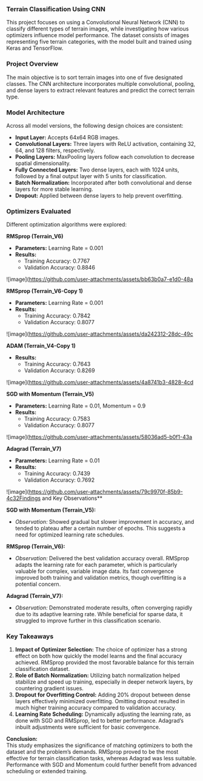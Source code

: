 ### **Terrain Classification Using CNN**

This project focuses on using a Convolutional Neural Network (CNN) to classify different types of terrain images, while investigating how various optimizers influence model performance. The dataset consists of images representing five terrain categories, with the model built and trained using Keras and TensorFlow.

### **Project Overview**
The main objective is to sort terrain images into one of five designated classes. The CNN architecture incorporates multiple convolutional, pooling, and dense layers to extract relevant features and predict the correct terrain type.

### **Model Architecture**
Across all model versions, the following design choices are consistent:
- **Input Layer:** Accepts 64x64 RGB images.
- **Convolutional Layers:** Three layers with ReLU activation, containing 32, 64, and 128 filters, respectively.
- **Pooling Layers:** MaxPooling layers follow each convolution to decrease spatial dimensionality.
- **Fully Connected Layers:** Two dense layers, each with 1024 units, followed by a final output layer with 5 units for classification.
- **Batch Normalization:** Incorporated after both convolutional and dense layers for more stable learning.
- **Dropout:** Applied between dense layers to help prevent overfitting.

### **Optimizers Evaluated**
Different optimization algorithms were explored:

**RMSprop (Terrain_V6)**  
- **Parameters:** Learning Rate = 0.001  
- **Results:**  
  - Training Accuracy: 0.7767  
  - Validation Accuracy: 0.8846  

![image](https://github.com/user-attachments/assets/bb63b0a7-e1d0-48a

**RMSprop (Terrain_V6-Copy 1)**  
- **Parameters:** Learning Rate = 0.001  
- **Results:**  
  - Training Accuracy: 0.7842  
  - Validation Accuracy: 0.8077  

![image](https://github.com/user-attachments/assets/da242312-28dc-49c

**ADAM (Terrain_V4-Copy 1)**  
- **Results:**  
  - Training Accuracy: 0.7643  
  - Validation Accuracy: 0.8269  

![image](https://github.com/user-attachments/assets/4a8741b3-4828-4cd

**SGD with Momentum (Terrain_V5)**  
- **Parameters:** Learning Rate = 0.01, Momentum = 0.9  
- **Results:**  
  - Training Accuracy: 0.7583  
  - Validation Accuracy: 0.8077  

![image](https://github.com/user-attachments/assets/58036ad5-b0f1-43a

**Adagrad (Terrain_V7)**  
- **Parameters:** Learning Rate = 0.01  
- **Results:**  
  - Training Accuracy: 0.7439  
  - Validation Accuracy: 0.7692  

![image](https://github.com/user-attachments/assets/79c9970f-85b9-4c32Findings and Key Observations**

**SGD with Momentum (Terrain_V5):**  
- *Observation:* Showed gradual but slower improvement in accuracy, and tended to plateau after a certain number of epochs. This suggests a need for optimized learning rate schedules.

**RMSprop (Terrain_V6):**  
- *Observation:* Delivered the best validation accuracy overall. RMSprop adapts the learning rate for each parameter, which is particularly valuable for complex, variable image data. Its fast convergence improved both training and validation metrics, though overfitting is a potential concern.

**Adagrad (Terrain_V7):**  
- *Observation:* Demonstrated moderate results, often converging rapidly due to its adaptive learning rate. While beneficial for sparse data, it struggled to improve further in this classification scenario.

### **Key Takeaways**

1. **Impact of Optimizer Selection:** The choice of optimizer has a strong effect on both how quickly the model learns and the final accuracy achieved. RMSprop provided the most favorable balance for this terrain classification dataset.
2. **Role of Batch Normalization:** Utilizing batch normalization helped stabilize and speed up training, especially in deeper network layers, by countering gradient issues.
3. **Dropout for Overfitting Control:** Adding 20% dropout between dense layers effectively minimized overfitting. Omitting dropout resulted in much higher training accuracy compared to validation accuracy.
4. **Learning Rate Scheduling:** Dynamically adjusting the learning rate, as done with SGD and RMSprop, led to better performance. Adagrad’s inbuilt adjustments were sufficient for basic convergence.

**Conclusion:**  
This study emphasizes the significance of matching optimizers to both the dataset and the problem’s demands. RMSprop proved to be the most effective for terrain classification tasks, whereas Adagrad was less suitable. Performance with SGD and Momentum could further benefit from advanced scheduling or extended training.